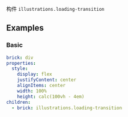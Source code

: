 构件 `illustrations.loading-transition`

## Examples

### Basic

```yaml preview minHeight="300px"
brick: div
properties:
  style:
    display: flex
    justifyContent: center
    alignItems: center
    width: 100%
    height: calc(100vh - 4em)
children:
  - brick: illustrations.loading-transition
```
